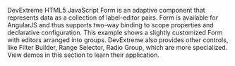DevExtreme HTML5 JavaScript Form is an adaptive component that represents data as a collection of label-editor pairs. Form is available for AngularJS and thus supports two-way binding to scope properties and declarative configuration. This example shows a slightly customized Form with editors arranged into groups. DevExtreme also provides other controls, like Filter Builder, Range Selector, Radio Group, which are more specialized. View demos in this section to learn their application.